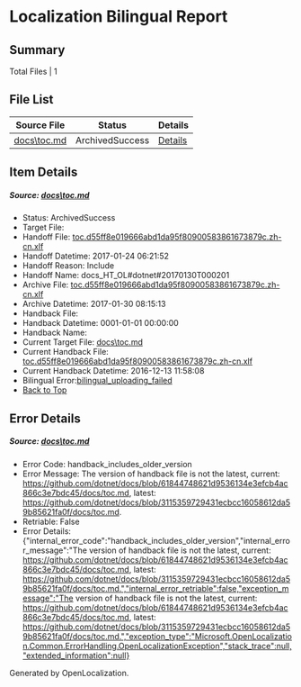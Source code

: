 # <a name='report-top'></a> Localization Bilingual Report

## Summary
 Total Files | 1

## File List
 Source File | Status | Details 
 ----------- | ------ | ------- 
 [docs\toc.md](https://github.com/dotnet/docs/blob/3115359729431ecbcc16058612da59b85621fa0f/docs/toc.md) | ArchivedSuccess | [Details](#ae505f903c26d03b00ffae877f7d05500713ac5f3461)

## Item Details
##### <a name='ae505f903c26d03b00ffae877f7d05500713ac5f3461'></a> Source: [docs\toc.md](https://github.com/dotnet/docs/blob/3115359729431ecbcc16058612da59b85621fa0f/docs/toc.md)
* Status: ArchivedSuccess
* Target File: 
* Handoff File: [toc.d55ff8e019666abd1da95f80900583861673879c.zh-cn.xlf](https://github.com/dotnet/docs.handoff/blob/c7d7a90201a907d09056421d2babf52746e77af2/ol-handoff/dotnet/docs.zh-cn/master/dotnet-core/toc.d55ff8e019666abd1da95f80900583861673879c.zh-cn.xlf)
* Handoff Datetime: 2017-01-24 06:21:52
* Handoff Reason: Include
* Handoff Name: docs_HT_OL#dotnet#20170130T000201
* Archive File: [toc.d55ff8e019666abd1da95f80900583861673879c.zh-cn.xlf](https://github.com/dotnet/docs.handoff/blob/9e66f5a01c61cb53a0acac2b9160be464b8cb6f0/ol-archive/dotnet/docs.zh-cn/master/dotnet-core/toc.d55ff8e019666abd1da95f80900583861673879c.zh-cn.xlf)
* Archive Datetime: 2017-01-30 08:15:13
* Handback File: 
* Handback Datetime: 0001-01-01 00:00:00
* Handback Name: 
* Current Target File: [docs\toc.md](https://github.com/dotnet/docs.zh-cn/blob/6546448bf65c3b891824b9e8b7ad8763e1061393/docs/toc.md)
* Current Handback File: [toc.d55ff8e019666abd1da95f80900583861673879c.zh-cn.xlf](https://github.com/dotnet/docs.handback/blob/9a9def3381b16489b54a0698064e808e4cdf60d5/ol-handback/dotnet/docs.zh-cn/master/ht-p1/toc.d55ff8e019666abd1da95f80900583861673879c.zh-cn.xlf)
* Current Handback Datetime: 2016-12-13 11:58:08
* Bilingual Error:[bilingual_uploading_failed](#ae505f903c26d03b00ffae877f7d05500713ac5f3461bilingual_uploading_failed)
* [Back to Top](#report-top)


## Error Details
##### <a name='ae505f903c26d03b00ffae877f7d05500713ac5f3461handback_includes_older_version'></a> Source: [docs\toc.md](#ae505f903c26d03b00ffae877f7d05500713ac5f3461)
* Error Code: handback_includes_older_version
* Error Message: The version of handback file is not the latest, current: https://github.com/dotnet/docs/blob/61844748621d9536134e3efcb4ac866c3e7bdc45/docs/toc.md, latest: https://github.com/dotnet/docs/blob/3115359729431ecbcc16058612da59b85621fa0f/docs/toc.md.
* Retriable: False
* Error Details: {"internal_error_code":"handback_includes_older_version","internal_error_message":"The version of handback file is not the latest, current: https://github.com/dotnet/docs/blob/61844748621d9536134e3efcb4ac866c3e7bdc45/docs/toc.md, latest: https://github.com/dotnet/docs/blob/3115359729431ecbcc16058612da59b85621fa0f/docs/toc.md.","internal_error_retriable":false,"exception_message":"The version of handback file is not the latest, current: https://github.com/dotnet/docs/blob/61844748621d9536134e3efcb4ac866c3e7bdc45/docs/toc.md, latest: https://github.com/dotnet/docs/blob/3115359729431ecbcc16058612da59b85621fa0f/docs/toc.md.","exception_type":"Microsoft.OpenLocalization.Common.ErrorHandling.OpenLocalizationException","stack_trace":null,"extended_information":null}


Generated by OpenLocalization.
